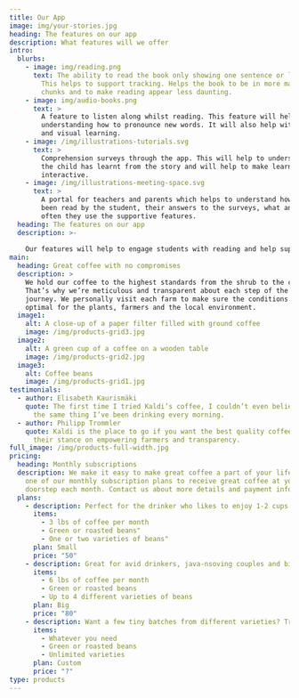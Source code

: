```yaml
---
title: Our App
image: img/your-stories.jpg
heading: The features on our app
description: What features will we offer
intro:
  blurbs:
    - image: img/reading.png
      text: The ability to read the book only showing one sentence or line at a time.
        This helps to support tracking. Helps the book to be in more manageable
        chunks and to make reading appear less daunting.
    - image: img/audio-books.png
      text: >
        A feature to listen along whilst reading. This feature will help with
        understanding how to pronounce new words. It will also help with audio
        and visual learning.
    - image: /img/illustrations-tutorials.svg
      text: >
        Comprehension surveys through the app. This will help to understand what
        the child has learnt from the story and will help to make learning more
        interactive.
    - image: /img/illustrations-meeting-space.svg
      text: >
        A portal for teachers and parents which helps to understand how much has
        been read by the student, their answers to the surveys, what and how
        often they use the supportive features.
  heading: The features on our app
  description: >-
    
    Our features will help to engage students with reading and help support their journey to independent reading. Let's explore four of the features we will offer below:
main:
  heading: Great coffee with no compromises
  description: >
    We hold our coffee to the highest standards from the shrub to the cup.
    That’s why we’re meticulous and transparent about each step of the coffee’s
    journey. We personally visit each farm to make sure the conditions are
    optimal for the plants, farmers and the local environment.
  image1:
    alt: A close-up of a paper filter filled with ground coffee
    image: /img/products-grid3.jpg
  image2:
    alt: A green cup of a coffee on a wooden table
    image: /img/products-grid2.jpg
  image3:
    alt: Coffee beans
    image: /img/products-grid1.jpg
testimonials:
  - author: Elisabeth Kaurismäki
    quote: The first time I tried Kaldi’s coffee, I couldn’t even believe that was
      the same thing I’ve been drinking every morning.
  - author: Philipp Trommler
    quote: Kaldi is the place to go if you want the best quality coffee. I love
      their stance on empowering farmers and transparency.
full_image: /img/products-full-width.jpg
pricing:
  heading: Monthly subscriptions
  description: We make it easy to make great coffee a part of your life. Choose
    one of our monthly subscription plans to receive great coffee at your
    doorstep each month. Contact us about more details and payment info.
  plans:
    - description: Perfect for the drinker who likes to enjoy 1-2 cups per day.
      items:
        - 3 lbs of coffee per month
        - Green or roasted beans"
        - One or two varieties of beans"
      plan: Small
      price: "50"
    - description: Great for avid drinkers, java-nsoving couples and bigger crowds
      items:
        - 6 lbs of coffee per month
        - Green or roasted beans
        - Up to 4 different varieties of beans
      plan: Big
      price: "80"
    - description: Want a few tiny batches from different varieties? Try our custom plan
      items:
        - Whatever you need
        - Green or roasted beans
        - Unlimited varieties
      plan: Custom
      price: "?"
type: products
---
```

